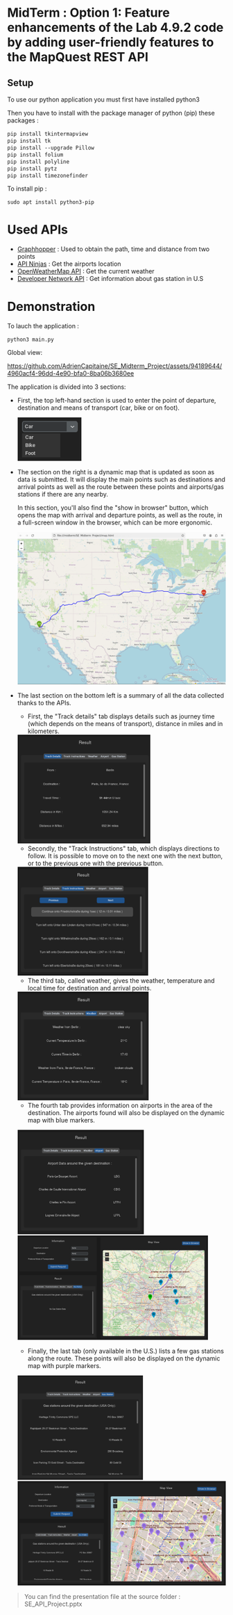 # MidTerm : Option 1: Feature enhancements of the Lab 4.9.2 code by adding user-friendly features to the MapQuest REST API

## Setup

To use our python application you must first have installed python3

Then you have to install with the package manager of python (pip) these packages :
```shell
pip install tkintermapview
pip install tk
pip install --upgrade Pillow
pip install folium
pip install polyline
pip install pytz
pip install timezonefinder
```

To install pip : 
```shell
sudo apt install python3-pip
```

# Used APIs

- <a href="https://www.graphhopper.com/" target="_blank">Graphhopper</a> : Used to obtain the path, time and distance from two points
- <a href="https://api-ninjas.com/" target="_blank">API Ninjas</a> : Get the airports location
- <a href="https://openweathermap.org/api/" target="_blank">OpenWeatherMap API</a> : Get the current weather
- <a href="https://developer.nrel.gov/docs/transportation/alt-fuel-stations-v1/nearest/" target="_blank">Developer Network API</a> : Get information about gas station in U.S


# Demonstration

To lauch the application :
```shell
python3 main.py
```

Global view:

https://github.com/AdrienCapitaine/SE_Midterm_Project/assets/94189644/4960acf4-96dd-4e90-bfa0-8ba06b3680ee



The application is divided into 3 sections: 
- First, the top left-hand section is used to enter the point of departure, destination and means of transport (car, bike or on foot).

	<img src="src/means_of_transport.png" height="100">

- The section on the right is a dynamic map that is updated as soon as data is submitted. It will display the main points such as destinations and arrival points as well as the route between these points and airports/gas stations if there are any nearby.

  In this section, you'll also find the "show in browser" button, which opens the map with arrival and departure points, as well as the route, in a full-screen window in the browser, which can be more ergonomic.

  <img src="src/browser_map.png">

- The last section on the bottom left is a summary of all the data collected thanks to the APIs.
	- First, the "Track details" tab displays details such as journey time (which depends on the means of transport), distance in miles and in kilometers.

	<img src="src/track_details.png" height="250">
 
	- Secondly, the "Track Instructions" tab, which displays directions to follow. It is possible to move on to the next one with the next button, or to the previous one with the previous button.
   
	<img src="src/track_instructions.png" height="250">

	- The third tab, called weather, gives the weather, temperature and local time for destination and arrival points.
   
	<img src="src/weather.png" height="250">
 
	- The fourth tab provides information on airports in the area of the destination. The airports found will also be displayed on the dynamic map with blue markers.
   
	<img src="src/airports.png" height="240"> <img src="src/point_airports.png" height="240">
 
	- Finally, the last tab (only available in the U.S.) lists a few gas stations along the route. These points will also be displayed on the dynamic map with purple markers.
   

 	 <img src="src/gas_station.png" height="240"> <img src="src/point_gas_station.png" height="240">


> You can find the presentation file at the source folder : SE_API_Project.pptx
